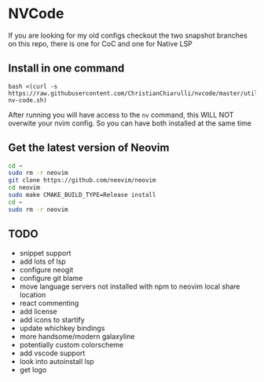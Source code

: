 # NVCode

If you are looking for my old configs checkout the two snapshot branches on this repo, there is one for CoC and one for Native LSP

## Install in one command

```
bash <(curl -s https://raw.githubusercontent.com/ChristianChiarulli/nvcode/master/utils/installer/install-nv-code.sh)
```

After running you will have access to the `nv` command, this WILL NOT overwite your nvim config. So you can have both installed at the same time

## Get the latest version of Neovim 

```bash
cd ~
sudo rm -r neovim
git clone https://github.com/neovim/neovim
cd neovim
sudo make CMAKE_BUILD_TYPE=Release install
cd ~
sudo rm -r neovim
```

## TODO
- snippet support
- add lots of lsp
- configure neogit
- configure git blame
- move language servers not installed with npm to neovim local share location
- react commenting
- add license
- add icons to startify
- update whichkey bindings
- more handsome/modern galaxyline
- potentially custom colorscheme
- add vscode support
- look into autoinstall lsp
- get logo
